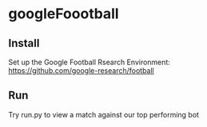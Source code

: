 # googleFoootball
## Install
Set up the Google Football Rsearch Environment: https://github.com/google-research/football

## Run
Try run.py to view a match against our top performing bot
